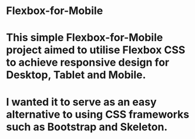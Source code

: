 # Flexbox-for-Mobile
# This simple Flexbox-for-Mobile project aimed to utilise Flexbox CSS to achieve responsive design for Desktop, Tablet and Mobile.
# I wanted it to serve as an easy alternative to using CSS frameworks such as Bootstrap and Skeleton.
